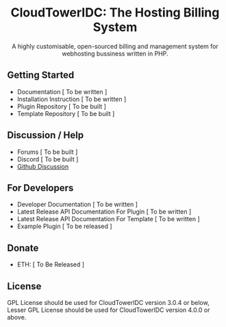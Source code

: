 <h1><center>CloudTowerIDC: The Hosting Billing System</center></h1>

<p><center>A highly customisable, open-sourced billing and management system for webhosting bussiness written in PHP.</center></p>

## Getting Started

-   Documentation [ To be written ]
-   Installation Instruction [ To be written ]
-   Plugin Repository [ To be built ]
-   Template Repository [ To be built ]

## Discussion / Help

-   Forums [ To be built ]
-   Discord [ To be built ]
-   [Github Discussion](https://github.com/CloudTowerDev/CloudTowerIDC/discussions)

## For Developers

-   Developer Documentation [ To be written ]
-   Latest Release API Documentation For Plugin [ To be written ]
-   Latest Release API Documentation For Template [ To be written ]
-   Example Plugin [ To be released ]

## Donate

-   ETH: [ To Be Released ]

## License

GPL License should be used for CloudTowerIDC version 3.0.4 or below, Lesser GPL License should be used for CloudTowerIDC version 4.0.0 or above.